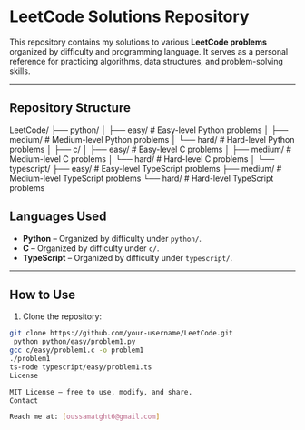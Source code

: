 # LeetCode Solutions Repository

This repository contains my solutions to various **LeetCode problems** organized by difficulty and programming language. It serves as a personal reference for practicing algorithms, data structures, and problem-solving skills.

---

## Repository Structure
LeetCode/
├── python/
│   ├── easy/        # Easy-level Python problems
│   ├── medium/      # Medium-level Python problems
│   └── hard/        # Hard-level Python problems
│
├── c/
│   ├── easy/        # Easy-level C problems
│   ├── medium/      # Medium-level C problems
│   └── hard/        # Hard-level C problems
│
└── typescript/
    ├── easy/        # Easy-level TypeScript problems
    ├── medium/      # Medium-level TypeScript problems
    └── hard/        # Hard-level TypeScript problems


## Languages Used

- **Python** – Organized by difficulty under `python/`.
- **C** – Organized by difficulty under `c/`.
- **TypeScript** – Organized by difficulty under `typescript/`.

---

## How to Use

1. Clone the repository:

```bash
git clone https://github.com/your-username/LeetCode.git
 python python/easy/problem1.py
gcc c/easy/problem1.c -o problem1
./problem1
ts-node typescript/easy/problem1.ts
License

MIT License – free to use, modify, and share.
Contact

Reach me at: [oussamatght6@gmail.com]



